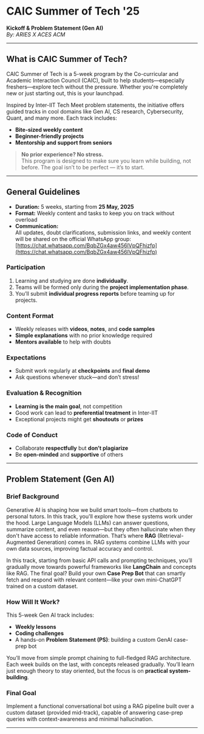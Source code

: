 # CAIC Summer of Tech '25  
**Kickoff & Problem Statement (Gen AI)**  
*By: ARIES X ACES ACM*

---

## What is CAIC Summer of Tech?  
CAIC Summer of Tech is a 5-week program by the Co-curricular and Academic Interaction Council (CAIC), built to help students—especially freshers—explore tech without the pressure. Whether you're completely new or just starting out, this is your launchpad.

Inspired by Inter-IIT Tech Meet problem statements, the initiative offers guided tracks in cool domains like Gen AI, CS research, Cybersecurity, Quant, and many more. Each track includes:  
- **Bite-sized weekly content**  
- **Beginner-friendly projects**  
- **Mentorship and support from seniors**  

> **No prior experience? No stress.**  
> This program is designed to make sure you learn while building, not before. The goal isn’t to be perfect — it’s to start.

---

## General Guidelines

- **Duration:** 5 weeks, starting from **25 May, 2025**  
- **Format:** Weekly content and tasks to keep you on track without overload  
- **Communication:**  
  All updates, doubt clarifications, submission links, and weekly content will be shared on the official WhatsApp group:  
  [https://chat.whatsapp.com/BqbZGx4aw456lVpQFhizfp](https://chat.whatsapp.com/BqbZGx4aw456lVpQFhizfp)

### Participation  
1. Learning and studying are done **individually**.  
2. Teams will be formed only during the **project implementation phase**.  
3. You’ll submit **individual progress reports** before teaming up for projects.

### Content Format  
- Weekly releases with **videos**, **notes**, and **code samples**  
- **Simple explanations** with no prior knowledge required  
- **Mentors available** to help with doubts  

### Expectations  
- Submit work regularly at **checkpoints** and **final demo**  
- Ask questions whenever stuck—and don’t stress!

### Evaluation & Recognition  
- **Learning is the main goal**, not competition  
- Good work can lead to **preferential treatment** in Inter-IIT  
- Exceptional projects might get **shoutouts** or **prizes**

### Code of Conduct  
- Collaborate **respectfully** but **don’t plagiarize**  
- Be **open-minded** and **supportive** of others

---

## Problem Statement (Gen AI)

### Brief Background  
Generative AI is shaping how we build smart tools—from chatbots to personal tutors. In this track, you'll explore how these systems work under the hood. Large Language Models (LLMs) can answer questions, summarize content, and even reason—but they often hallucinate when they don't have access to reliable information. That’s where **RAG** (Retrieval-Augmented Generation) comes in. RAG systems combine LLMs with your own data sources, improving factual accuracy and control.

In this track, starting from basic API calls and prompting techniques, you’ll gradually move towards powerful frameworks like **LangChain** and concepts like RAG. The final goal? Build your own **Case Prep Bot** that can smartly fetch and respond with relevant content—like your own mini-ChatGPT trained on a custom dataset.

### How Will It Work?  
This 5-week Gen AI track includes:  
- **Weekly lessons**  
- **Coding challenges**  
- A hands-on **Problem Statement (PS)**: building a custom GenAI case-prep bot  

You’ll move from simple prompt chaining to full-fledged RAG architecture. Each week builds on the last, with concepts released gradually. You’ll learn just enough theory to stay oriented, but the focus is on **practical system-building**.

### Final Goal  
Implement a functional conversational bot using a RAG pipeline built over a custom dataset (provided mid-track), capable of answering case-prep queries with context-awareness and minimal hallucination.

---
